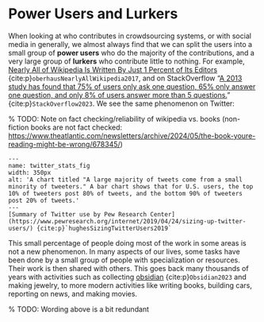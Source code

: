 # Power Users and Lurkers
When looking at who contributes in crowdsourcing systems, or with social media in generally, we almost always find that we can split the users into a small group of __power users__ who do the majority of the contributions, and a very large group of __lurkers__ who contribute little to nothing. For example, [Nearly All of Wikipedia Is Written By Just 1 Percent of Its Editors](https://www.vice.com/en/article/7x47bb/wikipedia-editors-elite-diversity-foundation) {cite:p}`oberhausNearlyAllWikipedia2017`, and on StackOverflow “[A 2013 study has found that 75% of users only ask one question, 65% only answer one question, and only 8% of users answer more than 5 questions.](https://en.wikipedia.org/wiki/Stack_Overflow)” {cite:p}`StackOverflow2023`. We see the same phenomenon on Twitter:

% TODO: Note on fact checking/reliability of wikipedia vs. books (non-fiction books are not fact checked: https://www.theatlantic.com/newsletters/archive/2024/05/the-book-youre-reading-might-be-wrong/678345/)

```{figure} twitter_stats.png
---
name: twitter_stats_fig
width: 350px
alt: 'A chart titled "A large majority of tweets come from a small minority of tweeters." A bar chart shows that for U.S. users, the top 10% of tweeters post 80% of tweets, and the bottom 90% of tweeters post 20% of tweets.'
---
[Summary of Twitter use by Pew Research Center](https://www.pewresearch.org/internet/2019/04/24/sizing-up-twitter-users/) {cite:p}`hughesSizingTwitterUsers2019`
```

This small percentage of people doing most of the work in some areas is not a new phenomenon. In many aspects of our lives, some tasks have been done by a small group of people with specialization or resources. Their work is then shared with others. This goes back many thousands of years with activities such as collecting [obsidian](https://en.wikipedia.org/wiki/Obsidian#Prehistoric_and_historical_use) {cite:p}`Obsidian2023` and making jewelry, to more modern activities like writing books, building cars, reporting on news, and making movies.

% TODO: Wording above is a bit redundant



